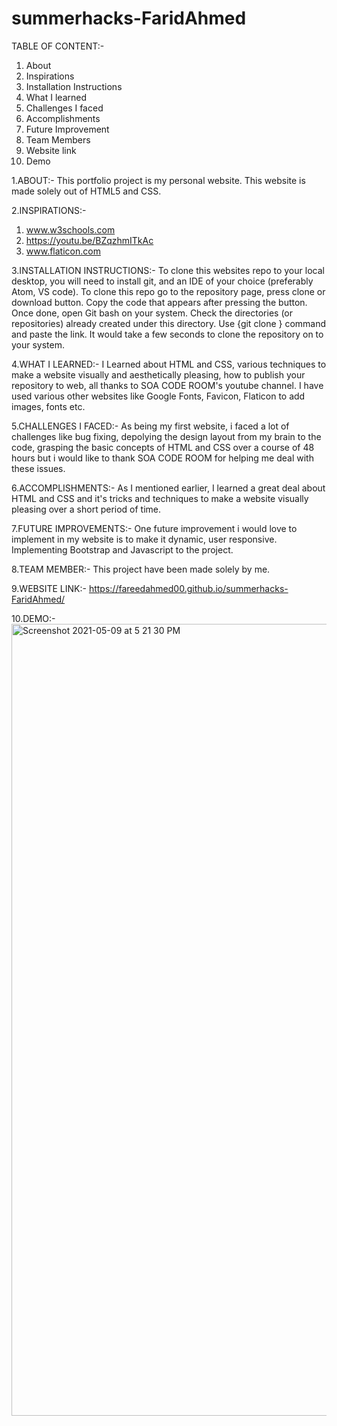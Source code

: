 # summerhacks-FaridAhmed

TABLE OF CONTENT:-
1. About
2. Inspirations
3. Installation Instructions
4. What I learned
5. Challenges I faced
6. Accomplishments
7. Future Improvement
8. Team Members
9. Website link
10. Demo

1.ABOUT:-
This portfolio project is my personal website. This website is made solely out of HTML5 and CSS.

2.INSPIRATIONS:-
1. www.w3schools.com
2. https://youtu.be/BZqzhmITkAc
3. www.flaticon.com

3.INSTALLATION INSTRUCTIONS:-
To clone this websites repo to your local desktop, you will need to install git, and an IDE of your choice (preferably Atom, VS code).
To clone this repo go to the repository page, press clone or download button.
Copy the code that appears after pressing the button.
Once done, open Git bash on your system.
Check the directories (or repositories) already created under this directory. 
Use {git clone <URL>} command and paste the link.
It would take a few seconds to clone the repository on to your system.
  
4.WHAT I LEARNED:-
I Learned about HTML and CSS, various techniques to make a website visually and aesthetically pleasing, how to publish your repository to web, all thanks to SOA CODE ROOM's youtube channel. I have used various other websites like Google Fonts, Favicon, Flaticon to add images, fonts etc. 

5.CHALLENGES I FACED:-
As being my first website, i faced a lot of challenges like bug fixing, depolying the design layout from my brain to the code, grasping the basic concepts of HTML and CSS over a course of 48 hours but i would like to thank SOA CODE ROOM for helping me deal with these issues.

6.ACCOMPLISHMENTS:-
As I mentioned earlier, I learned a great deal about HTML and CSS and it's tricks and techniques to make a website visually pleasing over a short period of time.

7.FUTURE IMPROVEMENTS:-
One future improvement i would love to implement in my website is to make it dynamic, user responsive.
Implementing Bootstrap and Javascript to the project.

8.TEAM MEMBER:-
This project have been made solely by me.

9.WEBSITE LINK:-
https://fareedahmed00.github.io/summerhacks-FaridAhmed/

10.DEMO:-
<img width="1267" alt="Screenshot 2021-05-09 at 5 21 30 PM" src="https://user-images.githubusercontent.com/73395538/117571311-ab240600-b0eb-11eb-80df-f896225fcde8.png">



